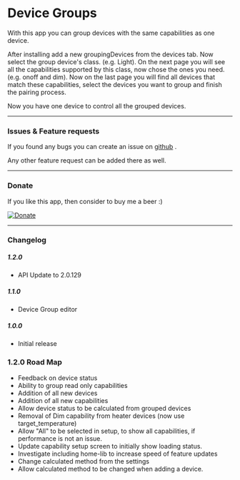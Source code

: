 # Device Groups

With this app you can group devices with the same capabilities as one device.

After installing add a new groupingDevices from the devices tab.
Now select the group device's class. (e.g. Light).
On the next page you will see all the capabilities supported by this class, now chose the ones you need. (e.g. onoff and dim).
Now on the last page you will find all devices that match these capabilities, select the devices you want to group and finish the pairing process.

Now you have one device to control all the grouped devices.


---

### Issues & Feature requests

If you found any bugs you can create an issue on [github](https://github.com/swttt/com.swttt.devicegroups) .

Any other feature request can be added there as well.

---

### Donate

If you like this app, then consider to buy me a beer :)

[![Donate](https://www.paypalobjects.com/webstatic/en_US/i/btn/png/btn_donate_92x26.png)](https://paypal.me/BasJansen)

---

### Changelog

##### 1.2.0
- API Update to 2.0.129

##### 1.1.0
- Device Group editor

##### 1.0.0
- Initial release

### 1.2.0 Road Map
- Feedback on device status
- Ability to group read only capabilities
- Addition of all new devices 
- Addition of all new capabilities
- Allow device status to be calculated from grouped devices
- Removal of  Dim capability from heater devices (now use target_temperature)
- Allow "All"  to be selected in setup, to show all capabilities, if performance is not an issue.
- Update capability setup screen to initially show loading status.
- Investigate including home-lib to increase speed of feature updates
- Change calculated method from the settings
- Allow calculated method to be changed when adding a device. 
